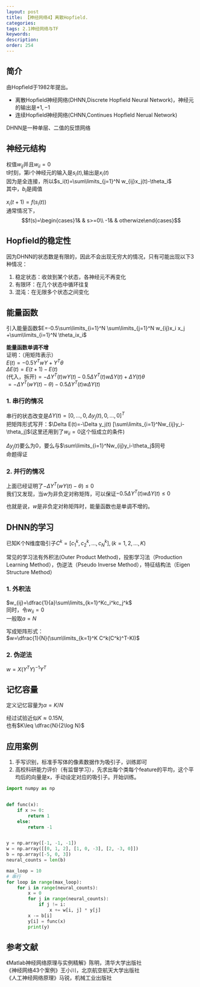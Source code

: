 ```yaml
---
layout: post
title: 【神经网络4】离散Hopfield.
categories:
tags: 2.1神经网络与TF
keywords:
description:
order: 254
---
```



## 简介
由Hopfield于1982年提出。  


- 离散Hopfield神经网络(DHNN,Discrete Hopfield Neural Network)，神经元的输出是$+1,-1$
- 连续Hopfield神经网络(CHNN,Continues Hopfield Nerual Network)


DHNN是一种单层、二值的反馈网络


## 神经元结构
权值$w_{ij}$并且$w_{ii}=0$  
t时刻，第i个神经元的输入是$s_i(t)$,输出是$x_i(t)$  
因为是全连接，所以$s_i(t)=\sum\limits_{j=1}^N w_{ij}x_j(t)-\theta_i$  
其中，$b_i$是阈值


$x_i(t+1)=f(s_i(t))$  
通常情况下，$$f(s)=\begin{cases}1&   & s>=0\\
-1&   & otherwize\end{cases}$$

## Hopfield的稳定性
因为DHNN的状态数是有限的，因此不会出现无穷大的情况，只有可能出现以下3种情况：
1. 稳定状态：收敛到某个状态，各神经元不再变化
2. 有限环：在几个状态中循环往复
3. 混沌：在无限多个状态之间变化


## 能量函数

引入能量函数$E=-0.5\sum\limits_{i=1}^N \sum\limits_{j=1}^N w_{ij}x_i x_j +\sum\limits_{i=1}^N \theta_ix_i$  


**能量函数单调不增**  
证明：（用矩阵表示）  
$E(t)=-0.5Y^T w Y +Y^T \theta$  
$\Delta E(t)=E(t+1)-E(t)$  
(代入，拆开)$=-\Delta Y^T(t)wY(t)-0.5\Delta Y^T(t) w\Delta Y(t)+\Delta Y(t) \theta$  
$=-\Delta Y^T(wY(t)-\theta)-0.5\Delta Y^T(t) w\Delta Y(t)$  
### 1. 串行的情况
串行的状态改变是$\Delta Y(t)=[0,...,0,\Delta y_j(t),0,...,0]^T$  
把矩阵形式写开：$\Delta E(t)=-\Delta y_j(t) [\sum\limits_{i=1}^Nw_{ij}y_i-\theta_j]$(这里还用到了$w_{ii}=0$这个恒成立的条件)  


$\Delta y_j(t)$要么为0，要么与$\sum\limits_{i=1}^Nw_{ij}y_i-\theta_j$同号  
命题得证  
### 2. 并行的情况
上面已经证明了$-\Delta Y^T(wY(t)-\theta)\leq 0$  
我们又发现，当$w$为非负定对称矩阵，可以保证$-0.5\Delta Y^T(t) w\Delta Y(t) \leq 0$


也就是说，$w$是非负定对称矩阵时，能量函数也是单调不增的。  


## DHNN的学习
已知K个N维度吸引子$C^k=[c_1^k,c_2^k,...,c_N^k],(k=1,2,...,K)$  


常见的学习法有外积法(Outer Product Method)，投影学习法（Production Learning Method），伪逆法（Pseudo Inverse Method），特征结构法（Eigen Structure Method）  


### 1. 外积法
$w_{ij}=\dfrac{1}{a}\sum\limits_{k=1}^Kc_i^kc_j^k$  
同时，令$w_{ii}=0$  
一般取$a=N$  


写成矩阵形式：  
$w=\dfrac{1}{N}(\sum\limits_{k=1}^K C^k(C^k)^T-KI)$  

### 2. 伪逆法
$w=X(Y^TY)^{-1}Y^T$  


## 记忆容量

定义记忆容量为$\alpha=K/N$  


经过试验近似$K \approx 0.15N$,  
也有$K\leq \dfrac{N}{2\log N}$  

## 应用案例
1. 手写识别，标准手写体的像素数据作为吸引子，训练即可
2. 高校科研能力评价（有监督学习），先求出每个类每个feature的平均，这个平均后的向量是x，手动设定对应的吸引子。开始训练。  


```py
import numpy as np


def func(x):
    if x >= 0:
        return 1
    else:
        return -1


y = np.array([-1, -1, -1])
w = np.array([[0, 1, 2], [1, 0, -3], [2, -3, 0]])
b = np.array([-5, 0, 3])
neural_counts = len(b)

max_loop = 10
# 串行
for loop in range(max_loop):
    for i in range(neural_counts):
        x = 0
        for j in range(neural_counts):
            if j != i:
                x += w[i, j] * y[j]
        x -= b[i]
        y[i] = func(x)
        print(y)
```



## 参考文献
《Matlab神经网络原理与实例精解》陈明，清华大学出版社   
《神经网络43个案例》王小川，北京航空航天大学出版社  
《人工神经网络原理》马锐，机械工业出版社  
